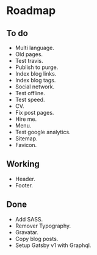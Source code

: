 # Roadmap

## To do
- Multi language.
- Old pages.
- Test travis.
- Publish to purge.
- Index blog links.
- Index blog tags.
- Social network.
- Test offline.
- Test speed.
- CV.
- Fix post pages.
- Hire me.
- Menu.
- Test google analytics.
- Sitemap.
- Favicon.

## Working
- Header.
- Footer.

## Done
- Add SASS.
- Remover Typography.
- Gravatar.
- Copy blog posts.
- Setup Gatsby v1 with Graphql.
